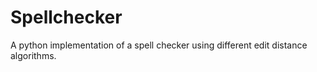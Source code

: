 # Spellchecker

A python implementation of a spell checker using different edit distance algorithms.
